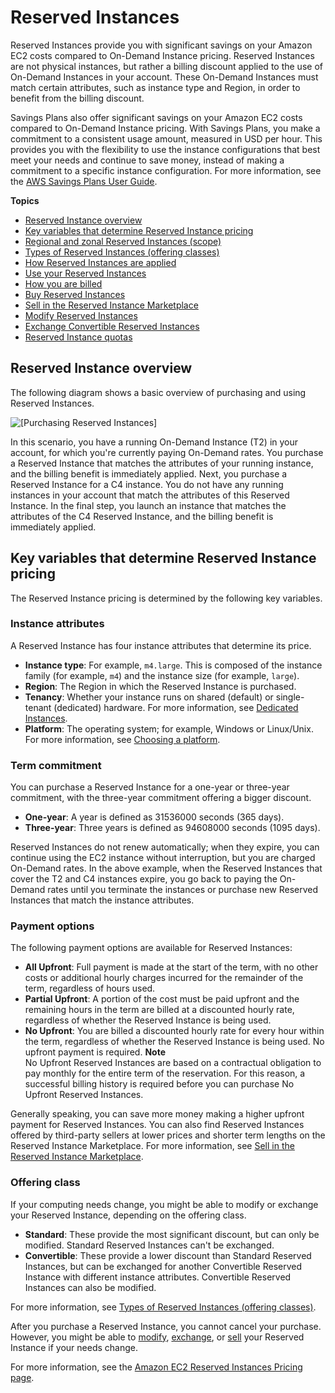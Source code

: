 # Reserved Instances<a name="ec2-reserved-instances"></a>

Reserved Instances provide you with significant savings on your Amazon EC2 costs compared to On\-Demand Instance pricing\. Reserved Instances are not physical instances, but rather a billing discount applied to the use of On\-Demand Instances in your account\. These On\-Demand Instances must match certain attributes, such as instance type and Region, in order to benefit from the billing discount\.

Savings Plans also offer significant savings on your Amazon EC2 costs compared to On\-Demand Instance pricing\. With Savings Plans, you make a commitment to a consistent usage amount, measured in USD per hour\. This provides you with the flexibility to use the instance configurations that best meet your needs and continue to save money, instead of making a commitment to a specific instance configuration\. For more information, see the [AWS Savings Plans User Guide](https://docs.aws.amazon.com/savingsplans/latest/userguide/)\.

**Topics**
+ [Reserved Instance overview](#ri-overview)
+ [Key variables that determine Reserved Instance pricing](#ri-key-pricing-variables)
+ [Regional and zonal Reserved Instances \(scope\)](reserved-instances-scope.md)
+ [Types of Reserved Instances \(offering classes\)](reserved-instances-types.md)
+ [How Reserved Instances are applied](apply_ri.md)
+ [Use your Reserved Instances](using-reserved-instances.md)
+ [How you are billed](concepts-reserved-instances-application.md)
+ [Buy Reserved Instances](ri-market-concepts-buying.md)
+ [Sell in the Reserved Instance Marketplace](ri-market-general.md)
+ [Modify Reserved Instances](ri-modifying.md)
+ [Exchange Convertible Reserved Instances](ri-convertible-exchange.md)
+ [Reserved Instance quotas](ri-limits.md)

## Reserved Instance overview<a name="ri-overview"></a>

The following diagram shows a basic overview of purchasing and using Reserved Instances\.

![\[Purchasing Reserved Instances\]](http://docs.aws.amazon.com/AWSEC2/latest/UserGuide/images/ri-basics.png)

In this scenario, you have a running On\-Demand Instance \(T2\) in your account, for which you're currently paying On\-Demand rates\. You purchase a Reserved Instance that matches the attributes of your running instance, and the billing benefit is immediately applied\. Next, you purchase a Reserved Instance for a C4 instance\. You do not have any running instances in your account that match the attributes of this Reserved Instance\. In the final step, you launch an instance that matches the attributes of the C4 Reserved Instance, and the billing benefit is immediately applied\.

## Key variables that determine Reserved Instance pricing<a name="ri-key-pricing-variables"></a>

The Reserved Instance pricing is determined by the following key variables\.

### Instance attributes<a name="ri-pricing-variable-instance-attributes"></a>

A Reserved Instance has four instance attributes that determine its price\. 
+ **Instance type**: For example, `m4.large`\. This is composed of the instance family \(for example, `m4`\) and the instance size \(for example, `large`\)\.
+ **Region**: The Region in which the Reserved Instance is purchased\.
+ **Tenancy**: Whether your instance runs on shared \(default\) or single\-tenant \(dedicated\) hardware\. For more information, see [Dedicated Instances](dedicated-instance.md)\. 
+ **Platform**: The operating system; for example, Windows or Linux/Unix\. For more information, see [Choosing a platform](ri-market-concepts-buying.md#ri-choosing-platform)\.

### Term commitment<a name="ri-pricing-variable-term-commitment"></a>

You can purchase a Reserved Instance for a one\-year or three\-year commitment, with the three\-year commitment offering a bigger discount\.
+ **One\-year**: A year is defined as 31536000 seconds \(365 days\)\. 
+ **Three\-year**: Three years is defined as 94608000 seconds \(1095 days\)\.

Reserved Instances do not renew automatically; when they expire, you can continue using the EC2 instance without interruption, but you are charged On\-Demand rates\. In the above example, when the Reserved Instances that cover the T2 and C4 instances expire, you go back to paying the On\-Demand rates until you terminate the instances or purchase new Reserved Instances that match the instance attributes\.

### Payment options<a name="ri-payment-options"></a>

The following payment options are available for Reserved Instances:
+ **All Upfront**: Full payment is made at the start of the term, with no other costs or additional hourly charges incurred for the remainder of the term, regardless of hours used\.
+ **Partial Upfront**: A portion of the cost must be paid upfront and the remaining hours in the term are billed at a discounted hourly rate, regardless of whether the Reserved Instance is being used\.
+ **No Upfront**: You are billed a discounted hourly rate for every hour within the term, regardless of whether the Reserved Instance is being used\. No upfront payment is required\.
**Note**  
No Upfront Reserved Instances are based on a contractual obligation to pay monthly for the entire term of the reservation\. For this reason, a successful billing history is required before you can purchase No Upfront Reserved Instances\.

Generally speaking, you can save more money making a higher upfront payment for Reserved Instances\. You can also find Reserved Instances offered by third\-party sellers at lower prices and shorter term lengths on the Reserved Instance Marketplace\. For more information, see [Sell in the Reserved Instance Marketplace](ri-market-general.md)\. 

### Offering class<a name="ri-pricing-variable-offering-class"></a>

If your computing needs change, you might be able to modify or exchange your Reserved Instance, depending on the offering class\.
+ **Standard**: These provide the most significant discount, but can only be modified\. Standard Reserved Instances can't be exchanged\.
+ **Convertible**: These provide a lower discount than Standard Reserved Instances, but can be exchanged for another Convertible Reserved Instance with different instance attributes\. Convertible Reserved Instances can also be modified\.

For more information, see [Types of Reserved Instances \(offering classes\)](reserved-instances-types.md)\.

After you purchase a Reserved Instance, you cannot cancel your purchase\. However, you might be able to [modify](ri-modifying.md), [exchange](ri-convertible-exchange.md), or [sell](ri-market-general.md) your Reserved Instance if your needs change\.

For more information, see the [Amazon EC2 Reserved Instances Pricing page](http://aws.amazon.com/ec2/pricing/reserved-instances/pricing)\.